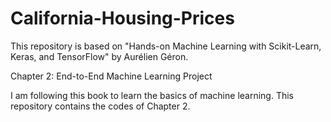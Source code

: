 # California-Housing-Prices
This repository is based on "Hands-on Machine Learning with Scikit-Learn, Keras, and TensorFlow" by Aurélien Géron.

Chapter 2: End-to-End Machine Learning Project

I am following this book to learn the basics of machine learning. This repository contains the codes of Chapter 2.

